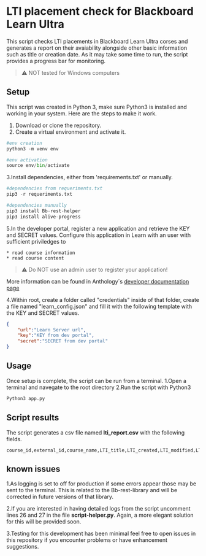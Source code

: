 
# LTI placement check for Blackboard Learn Ultra

This script checks LTI placements in Blackboard Learn Ultra corses and generates a report on their avaiability alongside other basic information such as title or creation date. As it may take some time to run, the script provides a progress bar for monitoring.

>:warning: NOT tested for Windows computers

## Setup

This script was created in Python 3, make sure Python3 is installed and working in your system. Here are the steps to make it work.

1. Download or clone the repository.
2. Create a virtual environment and activate it.

```Python
#env creation
python3 -m venv env

#env activation
source env/bin/activate
```

3.Install dependencies, either from 'requirements.txt' or manually.

```Python
#dependencies from requeriments.txt
pip3 -r requeriments.txt

#dependencies manually
pip3 install Bb-rest-helper
pip3 install alive-progress
````

5.In the developer portal, register a new application and retrieve the KEY and SECRET values. Configure this application in Learn with an user with sufficient priviledges to

    * read course information
    * read course content

>:warning: Do NOT use an admin user to register your application!

More information can be found in Anthology´s [developer 
documentation page](https://docs.anthology.com/rest-apis/learn/getting-started/registry)

4.Within root, create a folder called "credentials" inside of that folder, create a file named "learn_config.json" and fill it with the following template with the KEY and SECRET values.

```json
{
    "url":"Learn Server url",
    "key":"KEY from dev portal",
    "secret":"SECRET from dev portal"
}
```

## Usage

Once setup is complete, the script can be run from a terminal.
1.Open a terminal and navegate to the root directory
2.Run the script with Python3

```Python
Python3 app.py
```

## Script results

The script generates a csv file named **lti_report.csv** with the following fields.

```csv
course_id,external_id,course_name,LTI_title,LTI_created,LTI_modified,LTI_available
```

## known issues

1.As logging is set to off for production if some errors appear those may be sent to the terminal. This is related to the Bb-rest-library and will be corrected in future versions of that library.

2.If you are interested in having detailed logs from the script uncomment lines 26 and 27 in the file **script-helper.py**. Again, a more elegant solution for this will be provided soon.

3.Testing for this development has been minimal feel free to open issues in this repository if you encounter problems or have enhancement suggestions.

